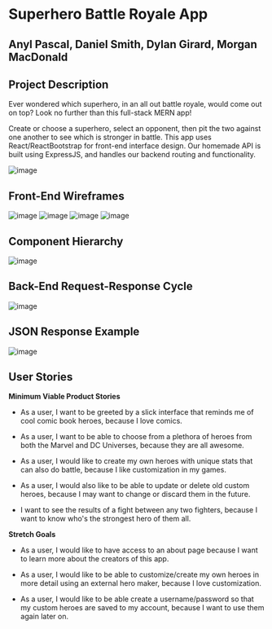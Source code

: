 # Superhero Battle Royale App

## Anyl Pascal, Daniel Smith, Dylan Girard, Morgan MacDonald

## Project Description

Ever wondered which superhero, in an all out battle royale, would come out on top? Look no further than this full-stack MERN app!

Create or choose a superhero, select an opponent, then pit the two against one another to see which is stronger in battle. This app uses React/ReactBootstrap for front-end interface design. Our homemade API is built using ExpressJS, and handles our backend routing and functionality.

![image](superhero-battle-royale/planning/superhero-header.jpg)

## Front-End Wireframes

![image](superhero-battle-royale/planning/home-page.jpg)
![image](superhero-battle-royale/planning/character-choose-pages.jpg)
![image](superhero-battle-royale/planning/battle-royale-page.jpg)
![image](superhero-battle-royale/planning/create-your-own-form.jpg)

## Component Hierarchy

![image](superhero-battle-royale/planning/hero-battle-app-component-hierarchy.png)

## Back-End Request-Response Cycle

![image](superhero-battle-royale/planning/request-response-cycle.png)

## JSON Response Example

![image](superhero-battle-royale/planning/hero-json-data-example.png)

## User Stories

**Minimum Viable Product Stories**

- As a user, I want to be greeted by a slick interface that reminds me of cool comic book heroes, because I love comics.

- As a user, I want to be able to choose from a plethora of heroes from both the Marvel and DC Universes, because they are all awesome.

- As a user, I would like to create my own heroes with unique stats that can also do battle, because I like customization in my games.

- As a user, I would also like to be able to update or delete old custom heroes, because I may want to change or discard them in the future.

- I want to see the results of a fight between any two fighters, because I want to know who's the strongest hero of them all.

**Stretch Goals**

- As a user, I would like to have access to an about page because I want to learn more about the creators of this app.

- As a user, I would like to be able to customize/create my own heroes in more detail using an external hero maker, because I love customization.

- As a user, I would like to be able create a username/password so that my custom heroes are saved to my account, because I want to use them again later on.
